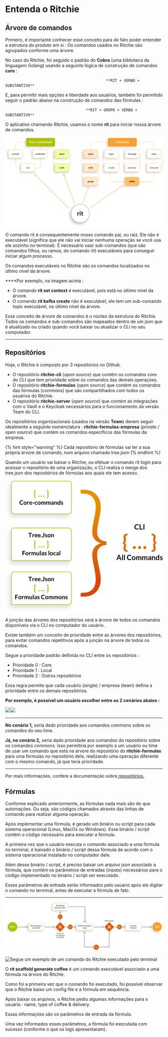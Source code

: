 # Entenda o Ritchie

## **Árvore de comandos**

Primeiro, é importante conhecer esse conceito para de fato poder entender a estrutura do produto em si : Os comandos usados no Ritchie são agrupados conforme uma árvore. 

No caso do Ritchie, foi seguido o padrão do **Cobra** \(uma biblioteca da linguagem Golang\) usando a seguinte lógica de construção de comandos **core** :

                                                 **RIT + VERBO + SUBSTANTIVO**

E, para permitir mais opções e liberdade aos usuários, também foi permitido seguir o padrão abaixo na construção de comandos das fórmulas :

                                        **RIT + GRUPO + VERBO + SUBSTANTIVO**

O aplicativo chamando Ritchie, usamos o nome **rit** para iniciar nossa árvore de comandos.

![](../.gitbook/assets/arvore-rit.png)

O comando rit é consequentemente nosso comando pai, ou raíz. Ele não é executável \(significa que ele não vai iniciar nenhuma operação se você usa ele sozinho no terminal\). É necessário usar sub-comandos \(que são comandos filhos, ou ramos, do comando rit\) executáveis para conseguir iniciar algum processo.

Os comandos executáveis no Ritchie são os comandos localizados no último nível da árvore.  
  
****Por exemplo, na imagem acima : 

* O comando **rit set context** é executável, pois está no último nível da árvore.
* O comando **rit kafka create** não é executável, ele tem um sub-comando topic executável, no último nível da árvore.

Esse conceito de árvore de comandos é o núcleo da estrutura do Ritchie. Todos os comandos e sub-comandos são mapeados dentro de um json que é atualizado ou criado quando você baixar ou atualizar o CLI no seu computador.  
****

## **Repositórios**

Hoje, o Ritchie é composto por 3 repositórios no Github.

* O repositório **ritchie-cli** \(_open source_\) que contém os comandos core do CLI que tem prioridade sobre os comandos das demais operações. 
* O repositório **ritchie-formulas** \(_open source_\) que contém os comandos das fórmulas \(commons\) que são compartilhados com todos os usuários do Ritchie. 
* O repositório **ritchie-server** \(_open source_\) que contém as integrações com o Vault e o Keycloak necessários para o funcionamento da versão Team do CLI. 

Os repositórios organizacionais \(usados na versão **Team**\) devem seguir idealmente a seguinte nomenclatura : **ritchie-formulas-empresa** \(_private / open source_\) que contém os comandos específicos das fórmulas da empresa.  


{% hint style="warning" %}
Cada repositório de fórmulas vai ter a sua própria árvore de comando, num arquivo chamado tree.json
{% endhint %}

Quando um usuário vai baixar o Ritchie, ou efetuar o comando rit login para acessar o repositório de uma organização, o CLI realiza o merge dos tree.json dos repositórios de fórmulas aos quais ele tem acesso. 

![](../.gitbook/assets/fluxo-cli.png)

A junção das árvores dos repositórios será a árvore de todos os comandos disponíveis via o CLI no computador do usuário.

Existe também um conceito de prioridade entre as árvores dos repositórios, para evitar comandos repetitivos após a junção na árvore de todos os comandos.

Segue a prioridade padrão definida no CLI entre os repositórios :

* Prioridade 0 : Core
* Prioridade 1 : Local
* Prioridade 2 : Outros repositórios 

Essa regra permite que cada usuário \(single\) / empresa \(team\) defina a prioridade entre os demais repositórios.

**Por exemplo, é possível um usuário escolher entre os 2 cenários abaixo :**

![](https://lh4.googleusercontent.com/XwM1MIenWGVB45DjC1A7-t_glfsYaznphkJMe7Bcxaa6RJpmy9pRBVW9hNaNw_LFJO5iEl4Zx9uNGAgpxLkPa6awswyeb_D7JktkN6M-Wntc0ad5e26LHE4I3PjoQe3Wnh29JpES)![](https://lh5.googleusercontent.com/h-6piqq1Yl-T7veYMe5rrlVWGi22P4RMs0Y3vcYn-sITSkW2w2SCXR9NjPq0jgcRwWpZnCTmIoO7jXJgc4hm9-3y1Q9SKyQwl75PtTSow4IIEoZ53Tx71FIkNIl6QsNHOrn_nUca)  
****

**No cenário 1,** seria dado prioridade aos comandos commons sobre os comandos do seu time.

**Já, no cenário 2,** seria dado prioridade aos comandos do repositório sobre os comandos commons. Isso permitiria por exemplo a um usuário ou time de usar um comando que está na árvore do repositório do **ritchie-formulas** para uma fórmulas no repositório dele, realizando uma operação diferente com o mesmo comando, já que teria prioridade.  
****

Por mais informações, confere a documentação sobre[ repositórios.](https://docs.ritchiecli.io/v/doc-portuguese/arquitetura-do-sistema/repositorios)

## **Fórmulas**

Conforme explicado anteriormente, as fórmulas nada mais são do que automações. Ou seja, são códigos chamados através das linhas de comando para realizar alguma operação.

Após implementar uma fórmula, é gerado um binário ou script para cada sistema operacional \(Linux, MacOs ou Windows\). Esse binário / script contém o código necessário para executar a fórmula.

A primeira vez que o usuário executa o comando associado a uma fórmula no terminal, é baixado o binário / script dessa fórmula de acordo com o sistema operacional instalado no computador dele.

Além desse binário / script, é preciso baixar um arquivo json associado a fórmula, que contém os parâmetros de entradas \(inputs\) necessários para o código implementado no binário / script ser executado.

Esses parâmetros de entrada serão informados pelo usuário após ele digitar o comando no terminal, antes de executar a fórmula de fato.  
****

![](../.gitbook/assets/fluxo-formulas.png)



![Segue um exemplo de um comando do Ritchie executado pelo terminal](https://lh3.googleusercontent.com/viskNlV4iXyN63RYhBdgu9I010Rz6nXaliyFKvC9vAHDyrQm2fEPUXzF5l6QclYEoQywEeXYZq3hPQFP_DqGQYJkk38E3nuam4rJQPSdl5zHU6HzP9Q2mEfg3TJeBuacn2geRgx7)

O **rit scaffold generate coffee** é um comando executável associado a uma fórmula na árvore do Ritchie.

Como foi a primeira vez que o comando foi executado, foi possível observar que o Ritchie baixo um config file e a fórmula em sequência.

Após baixar os arquivos, o Ritchie pediu algumas informações para o usuário : name, type of coffee & delivery. 

Essas informações são os parâmetros de entrada da fórmula.

Uma vez informados esses parâmetros, a fórmula foi executada com sucesso \(conforme o que os logs apresentaram\).

